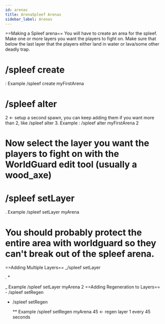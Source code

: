 ```yaml
---
id: arenas
title: ArenaSpleef Arenas
sidebar_label: Arenas
---
```


==Making a Spleef arena== You will have to create an area for the spleef. Make one or more layers you want the players to fight on. Make sure that below the last layer that the players either land in water or lava/some other deadly trap.

# /spleef create

<spleef arena="" name=""> : Example /spleef create myFirstArena</spleef>

# /spleef alter

<spleef arena="" name=""> 2 &lt;- setup a second spawn, you can keep adding them if you want more than 2, like /spleef alter <spleef arena="" name=""> 3\. Example : /spleef alter myFirstArena 2</spleef></spleef>

# Now select the layer you want the players to fight on with the WorldGuard edit tool (usually a wood_axe)

# /spleef setLayer

<spleef arena="" name=""> . Example /spleef setLayer myArena</spleef>

# You should probably protect the entire area with worldguard so they can't break out of the spleef arena.

==Adding Multiple Layers== _/spleef setLayer

<spleef arena="" name="">
  <layer num=""> .
*</layer>
</spleef>

_ Example /spleef setLayer myArena 2 ==Adding Regeneration to Layers== - /spleef setRegen

<spleef arena="" name="">
  <regen time="">
</regen>
</spleef>

- /spleef setRegen

  <spleef arena="" name="">
    <layer num="">
    <regen time="">
  ** Example /spleef setRegen myArena 45 &lt;- regen layer 1 every 45 seconds</regen>
  </layer>
  </spleef>
